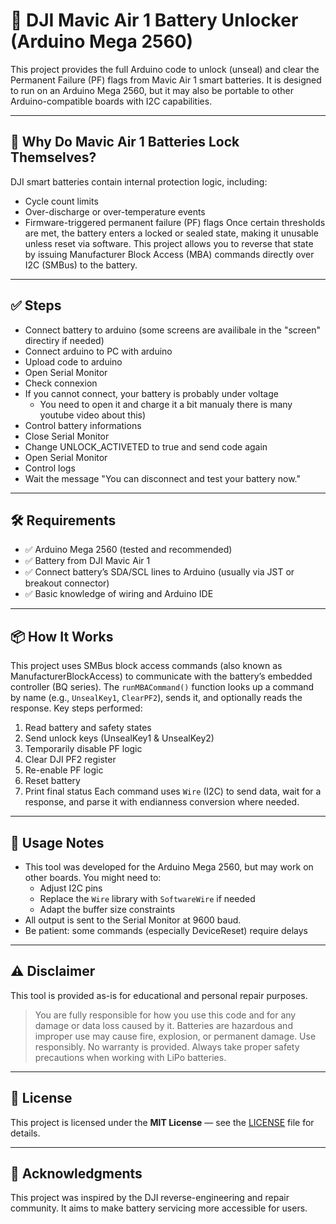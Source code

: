 # 🔋 DJI Mavic Air 1 Battery Unlocker (Arduino Mega 2560)

This project provides the full Arduino code to unlock (unseal) and clear the Permanent Failure (PF) flags from Mavic Air 1 smart batteries. It is designed to run on an Arduino Mega 2560, but it may also be portable to other Arduino-compatible boards with I2C capabilities.

---

## 🚨 Why Do Mavic Air 1 Batteries Lock Themselves?

DJI smart batteries contain internal protection logic, including:
* Cycle count limits
* Over-discharge or over-temperature events
* Firmware-triggered permanent failure (PF) flags
Once certain thresholds are met, the battery enters a locked or sealed state, making it unusable unless reset via software. This project allows you to reverse that state by issuing Manufacturer Block Access (MBA) commands directly over I2C (SMBus) to the battery.

---

## ✅ Steps
* Connect battery to arduino (some screens are availibale in the "screen" directiry if needed)
* Connect arduino to PC with arduino
* Upload code to arduino 
* Open Serial Monitor
* Check connexion
* If you cannot connect, your battery is probably under voltage
  * You need to open it and charge it a bit manualy there is many youtube video about this)
* Control battery informations
* Close Serial Monitor
* Change UNLOCK_ACTIVETED to true and send code again
* Open Serial Monitor
* Control logs
* Wait the message "You can disconnect and test your battery now."

---

## 🛠️ Requirements

* ✅ Arduino Mega 2560 (tested and recommended)
* ✅ Battery from DJI Mavic Air 1
* ✅ Connect battery’s SDA/SCL lines to Arduino (usually via JST or breakout connector)
* ✅ Basic knowledge of wiring and Arduino IDE

---

## 📦 How It Works

This project uses SMBus block access commands (also known as ManufacturerBlockAccess) to communicate with the battery’s embedded controller (BQ series). The `runMBACommand()` function looks up a command by name (e.g., `UnsealKey1`, `ClearPF2`), sends it, and optionally reads the response.
Key steps performed:
1. Read battery and safety states
2. Send unlock keys (UnsealKey1 & UnsealKey2)
3. Temporarily disable PF logic
4. Clear DJI PF2 register
5. Re-enable PF logic
6. Reset battery
7. Print final status
Each command uses `Wire` (I2C) to send data, wait for a response, and parse it with endianness conversion where needed.

---

## 📌 Usage Notes

* This tool was developed for the Arduino Mega 2560, but may work on other boards. You might need to:
  * Adjust I2C pins
  * Replace the `Wire` library with `SoftwareWire` if needed
  * Adapt the buffer size constraints
* All output is sent to the Serial Monitor at 9600 baud.
* Be patient: some commands (especially DeviceReset) require delays

---

## ⚠️ Disclaimer

This tool is provided as-is for educational and personal repair purposes.
> You are fully responsible for how you use this code and for any damage or data loss caused by it.
> Batteries are hazardous and improper use may cause fire, explosion, or permanent damage.
Use responsibly. No warranty is provided. Always take proper safety precautions when working with LiPo batteries.

---

## 🪪 License

This project is licensed under the **MIT License** — see the [LICENSE](LICENSE) file for details.

---

## 🧠 Acknowledgments

This project was inspired by the DJI reverse-engineering and repair community. It aims to make battery servicing more accessible for users.
